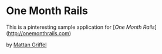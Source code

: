 # One Month Rails

This is a pinteresting sample application for 
[*One Month Rails*] (http://onemonthrails.com)

by [Mattan Griffel](http://mattangriffel.com)
